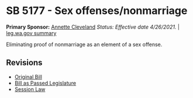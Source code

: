# SB 5177 - Sex offenses/nonmarriage
**Primary Sponsor:** [Annette Cleveland](/person/leg/annette.cleveland.md)
*Status: Effective date 4/26/2021.* | [leg.wa.gov summary](https://app.leg.wa.gov/billsummary?BillNumber=5177&Year=2021)

Eliminating proof of nonmarriage as an element of a sex offense.

## Revisions
* [Original Bill](1/)
* [Bill as Passed Legislature](1/)
* [Session Law](1/)